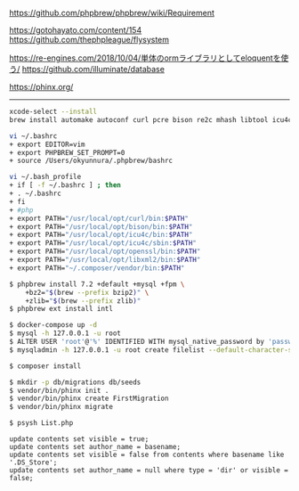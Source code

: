 https://github.com/phpbrew/phpbrew/wiki/Requirement

https://gotohayato.com/content/154
https://github.com/thephpleague/flysystem

https://re-engines.com/2018/10/04/単体のormライブラリとしてeloquentを使う/
https://github.com/illuminate/database

https://phinx.org/

---
```bash
xcode-select --install
brew install automake autoconf curl pcre bison re2c mhash libtool icu4c gettext jpeg openssl libxml2 mcrypt gmp libevent bzip2 zlib

vi ~/.bashrc
+ export EDITOR=vim
+ export PHPBREW_SET_PROMPT=0
+ source /Users/okyunnura/.phpbrew/bashrc

vi ~/.bash_profile
+ if [ -f ~/.bashrc ] ; then
+ . ~/.bashrc
+ fi
+ #php
+ export PATH="/usr/local/opt/curl/bin:$PATH"
+ export PATH="/usr/local/opt/bison/bin:$PATH"
+ export PATH="/usr/local/opt/icu4c/bin:$PATH"
+ export PATH="/usr/local/opt/icu4c/sbin:$PATH"
+ export PATH="/usr/local/opt/openssl/bin:$PATH"
+ export PATH="/usr/local/opt/libxml2/bin:$PATH"
+ export PATH="~/.composer/vendor/bin:$PATH"

$ phpbrew install 7.2 +default +mysql +fpm \
    +bz2="$(brew --prefix bzip2)" \
    +zlib="$(brew --prefix zlib)"
$ phpbrew ext install intl

$ docker-compose up -d
$ mysql -h 127.0.0.1 -u root
$ ALTER USER 'root'@'%' IDENTIFIED WITH mysql_native_password by 'password';
$ mysqladmin -h 127.0.0.1 -u root create filelist --default-character-set=utf8 -p

$ composer install

$ mkdir -p db/migrations db/seeds
$ vendor/bin/phinx init .
$ vendor/bin/phinx create FirstMigration
$ vendor/bin/phinx migrate

$ psysh List.php
```

```
update contents set visible = true;
update contents set author_name = basename;
update contents set visible = false from contents where basename like '.DS_Store';
update contents set author_name = null where type = 'dir' or visible = false;
```
